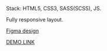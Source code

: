 Stack: HTML5, CSS3, SASS(SCSS), JS.

Fully responsive layout.

[Figma design](https://www.figma.com/file/HL3XGt5ZatvJoYBhOaWY5x/museum-prototype?node-id=323%3A1957)

[DEMO LINK](https://asakevych.github.io/Museum_2/)
